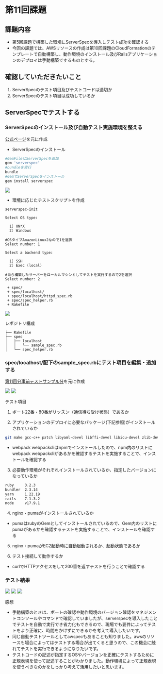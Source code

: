 # 第11回課題

## 課題内容
* 第5回課題で構築した環境にServerSpecを導入しテスト成功を確認する
* 今回の課題では、AWSリソースの作成は第10回課題のCloudFormationのテンプレートで自動構築し、動作環境のインストール及びRailsアプリケーションのデプロイは手動構築でするものとする。

## 確認していただきたいこと
1. ServerSpecのテスト項目及びテストコードは適切か
2. ServerSpecのテスト項目は成功しているか

## ServerSpecでテストする
### ServerSpecのインストール及び自動テスト実施環境を整える
[公式ページ](https://serverspec.org/)を元に作成

* ServerSpecのインストール
```sh
#GemFileにServerSpecを追加
gem 'serverspec'
#bundleを実行
bundle
#GemでServerSpecをインストール
gem install serverspec
```
![](lecture11/images/serverspec-install-1.png)

* 環境に応じたテストスクリプトを作成

```
serverspec-init

Select OS type:

  1) UN*X
  2) Windows

#OSタイプAmazonLinux2なので1を選択
Select number: 1

Select a backend type:

  1) SSH
  2) Exec (local)
 
#自ら構築したサーバーをローカルマシンとしてテストを実行するので2を選択
Select number: 2

 + spec/
 + spec/localhost/
 + spec/localhost/httpd_spec.rb
 + spec/spec_helper.rb
 + Rakefile
```
![](lecture11/images/serverspec-install-2.png)

レポジトリ構成

```
├── Rakefile
├── spec
│   ├── localhost
│   │   └── sample_spec.rb
│   └── spec_helper.rb
```

### spec/localhost/配下のsample_spec.rbにテスト項目を編集・追加する
[第11回分事前テストサンプル分](https://github.com/MasatoshiMizumoto/raisetech_documents/tree/main/aws/samples/serverspec)を元に作成

![](lecture11/images/serverspec-testcode-1.png)
![](lecture11/images/serverspec-testcode-2.png)

テスト項目

1. ポート22番・80番がリッスン（通信待ち受け状態）であるか

2. アプリケーションのデプロイに必要なパッケージ(下記参照)がインストールされているか
```sh
git make gcc-c++ patch libyaml-devel libffi-devel libicu-devel zlib-devel readline-devel libxml2-devel libxslt-devel ImageMagick ImageMagick-devel openssl-devel libcurl libcurl-devel curl webpack webpackcli
```
* webpack webpackcliはnpmでインストールしたので、npm内のリストにwebpack webpackcliがあるかを確認するテストを実施することで、インストールを確認する

3. 必要動作環境がそれぞれインストールされているか、指定したバージョンになっているか
```sh
ruby     3.2.3　
bundler  2.3.14
yarn     1.22.19
rails    7.1.3.2
node     v17.9.1
```

4. nginx・pumaがインストールされているか

* pumaはrubyのGemとしてインストールされているので、Gem内のリストにpumaがあるかを確認するテストを実施することで、インストールを確認する

5. nginx・pumaがEC2起動時に自動起動されるか、起動状態であるか

6. テスト接続して動作するか

* curlでHTTPアクセスをして200番を返すテストを行うことで確認する


### テスト結果

![](lecture11/images/serverspec-test-result1.png)
![](lecture11/images/serverspec-test-result2.png)
![](lecture11/images/serverspec-test-result3.png)

感想
* 手動構築のときは、ポートの確認や動作環境のバージョン確認をマネジメントコンソールやコマンドで確認していましたが、serverspecを導入したことでテストを自動で実行でき省力化もできるので、現場でも要件によってテストをより正確に、時間をかけずにできるかを考えて導入したいです。
* 同じ自動テストツールとしてawspecもあることも知りました。awsのリソースも場合によってはテストする場合が出てくると思うので、この機会に触れてテストを実行できるようになりたいです。
* テストコードの記述が指定するOSやバージョンを正確にテストするために正規表現を使って記述することがわかりました。動作環境によって正規表現を使うべきなのかをしっかり考えて活用したいと思います。